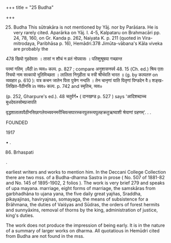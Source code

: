 +++
title = "25 Budha"

+++

25. Budha This sūtrakāra is not mentioned by Yāj. nor by Parāśara. He is very rarely cited. Aparārka on Yāj. I. 4-5, Kalpataru on Brahmacāri pp. 24, 78, 160, on Gr. Kanda p. 262, Naiyata K. p. 211 (quoted in Vira-mitrodaya, Paribhāsa p. 16), Hemādri.378 Jimūta-vābana's Kāla viveka are probably the 

478 खियो गृहदेवताः । तासां न शौचं न व्रतं नोपवासः । पतिशुश्रूषया गच्छान्त 

परमां गतिम् ॥पैठी in व्यव० कल्प. p. 827 ; compare अनुशासनपर्व 48. 15 (Ch. ed.) श्रिय एताः स्त्रियो नाम सत्कायो भूतिमिच्छता । लालिता निगृहीता च स्त्री श्रीर्भवति भारत ॥ (g. by कल्पतरु on व्यवहार p. 610 ): यत्र कचन जातेन पिता पुत्रेण नन्दति । तेन चानृणां याति पितृणां पिण्डदेन वै॥ शङ्ख-लिखित-पैठीनसि in व्यव० कल्प. p. 742 and स्मृतिच, व्यव० 

(p. 252, Gharpure's ed.). 48 चतुर्वर्ग• ( दानखण्ड p. 527 ) says 'आदिशब्दाच्च बुधदेवलसोमप्रजापति 

वृद्धशातातपपैठीनसिछागलेयच्यवनमरीचिवत्सपारस्करपुलस्त्यपुलहक्रतुऋष्याशी श्रेयाणां ग्रहणम्'. . . 

FOUNDED 

1917 

• . 

86. Brhaspati 

. 

earliest writers and works to mention him. In the Deccani College Collection there are two mss. of a Budha-dharma Sastra in prose ( No. 507 of 1881-82 and No. 145 of 1895-1902, 2 folios ). The work is very brief 279 and speaks of upa mayana. marriage, eight forms of marriage, the samskāras from garbhadhāna to ujana yana, the five daily great yajñas, Sraddha, pikayajinas, haviryajnas, somayaga, the means of subsistence for a Brāhmana, the duties of Vaiśyas and Sūdras, the orders of forest hermits and sunnyāxins, removal of thorns by the king, administration of justice, king's duties. 

The work does not produce the impression of being early. It is in the nature of a summary of larger works on dharma. All quotatious in Hemūdri cited from Budha are not found in the mss. 
